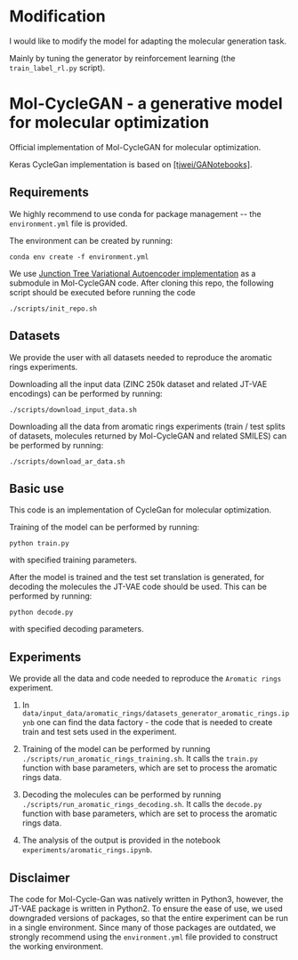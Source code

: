 # Modification
I would like to modify the model for adapting the molecular generation task.

Mainly by tuning the generator by reinforcement learning (the `train_label_rl.py` script).

# Mol-CycleGAN - a generative model for molecular optimization
Official implementation of Mol-CycleGAN for molecular optimization.

Keras CycleGan implementation is based on <a href="https://github.com/tjwei/GANotebooks">[tjwei/GANotebooks]</a>.

## Requirements
We highly recommend to use conda for package management -- the `environment.yml` file is provided.

The environment can be created by running:
```
conda env create -f environment.yml
```

We use <a href="https://github.com/wengong-jin/icml18-jtnn">Junction Tree Variational Autoencoder implementation</a> as a submodule in Mol-CycleGAN code.
After cloning this repo, the following script should be executed before running the code
```
./scripts/init_repo.sh 
```

## Datasets
We provide the user with all datasets needed to reproduce the aromatic rings experiments.

Downloading all the input data (ZINC 250k dataset and related JT-VAE encodings) can be performed by running:
```
./scripts/download_input_data.sh
```

Downloading all the data from aromatic rings experiments (train / test splits of datasets, molecules returned by Mol-CycleGAN and related SMILES) can be performed by running:
```
./scripts/download_ar_data.sh
```


## Basic use
This code is an implementation of CycleGan for molecular optimization.

Training of the model can be performed by running:
```
python train.py
```
with specified training parameters.

After the model is trained and the test set translation is generated, for decoding the molecules the JT-VAE code should be used. This can be performed by running:
```
python decode.py
```
with specified decoding parameters.


## Experiments
We provide all the data and code needed to reproduce the `Aromatic rings` experiment.

1. In `data/input_data/aromatic_rings/datasets_generator_aromatic_rings.ipynb` one can find the data factory - the code that is needed to create train and test sets used in the experiment.

2. Training of the model can be performed by running `./scripts/run_aromatic_rings_training.sh`. It calls the `train.py` function with base parameters, which are set to process the aromatic rings data.

3. Decoding the molecules can be performed by running `./scripts/run_aromatic_rings_decoding.sh`. It calls the `decode.py` function with base parameters, which are set to process the aromatic rings data.

4. The analysis of the output is provided in the notebook `experiments/aromatic_rings.ipynb`.

## Disclaimer
The code for Mol-Cycle-Gan was natively written in Python3, however, the JT-VAE package is written in Python2. To ensure the ease of use, we used downgraded versions of packages, so that the entire experiment can be run in a single environment.
Since many of those packages are outdated, we strongly recommend using the ```environment.yml``` file provided to construct the working environment.
